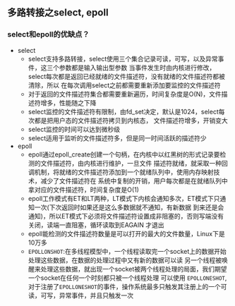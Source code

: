 ## 多路转接之select, epoll
### select和epoll的优缺点？
- select
	- select支持多路转接，select使用三个集合记录可读，可写，以及异常事件，这三个参数都是输入输出型参数
	当事件发生时由内核进行修改，select每次都是返回已经就绪的文件描述符，没有就绪的文件描述符都被清除，所以
	在每次调用select之前都需要重新添加要监控的文件描述符
	- 对于返回的文件描述符集合都需要重新遍历，时间复杂度是O(N)，文件描述符增多，性能随之下降
	- select监控的文件描述符有限制，由fd_set决定，默认是1024，select每次都是把用户态的文件描述符拷贝到内核态，
	文件描述符增多，开销变大
	- select监控的时间可以达到微秒级
	- select适用于监听的文件描述符多，但是同一时间活跃的描述符少
- epoll
	- epoll通过epoll_create创建一个句柄，在内核中以红黑树的形式记录要检测的文件描述符，由内核进行维护，一旦文件
	描述符就绪，就采取一种回调机制，将就绪的文件描述符添加到一个就绪队列中，使用内存映射技术，减少了文件描述符在
	系统中复制的开销，用户每次都是在就绪队列中拿对应的文件描述符，时间复杂度是O(1)
	- epoll工作模式有ET和LT两种，LT模式下内核会通知多次，ET模式下只通知一次(下次返回时如果还是这么多数据就不通知，有新数据
			到来还是会通知)，所以ET模式下必须将文件描述符设置成非阻塞的，否则写端没有关闭，读端一直阻塞，循环读取到EAGAIN
	才退出
	- epoll能检测的文件描述符数量是可以打开的最大的文件数量，Linux下是10万多
	- `EPOLLONSHOT`:在多线程模型中，一个线程读取完一个socket上的数据开始处理这些数据，在数据的处理过程中又有新的数据可以读
	另一个线程被唤醒来处理这些数据，就出现一个socket被两个线程处理的局面，我们期望一个socket在任何一个时刻都只被一个线程处理
	可以使用 `EPOLLONESHOT`,对于注册了`EPOLLONESHOT`的事件，操作系统最多只触发其注册上的一个可读，可写，异常事件，并且只触发一次

